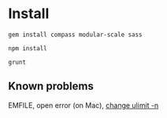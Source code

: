 Install
=======

    gem install compass modular-scale sass
    
    npm install
    
    grunt
    
Known problems
--------------

EMFILE, open error (on Mac), [change ulimit -n](http://stackoverflow.com/questions/19981065/nodejs-error-emfile-too-many-open-files-on-mac-os)

